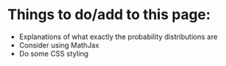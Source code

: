 # Things to do/add to this page:

- Explanations of what exactly the probability distributions are
- Consider using MathJax
- Do some CSS styling
